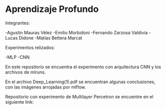 # Aprendizaje Profundo

Integrantes:

-Agustin Mauras Vélez
-Emilio Morbidoni
-Fernando Zarzosa Valdivia
-Lucas Didone
-Matías Bettera Marcat

Experimentos relizados: 

-MLP
-CNN

En este repositorio se encuentra el experimento con arquitectura CNN y los archivos de mlruns.

En el archivo Deep_Learning(1).pdf se encuentran algunas conclusiones, con las imágenes arrojadas por mlflow.

Repositorio con experimento de Multilayer Percetron se encuentre en el siguiente link: 
